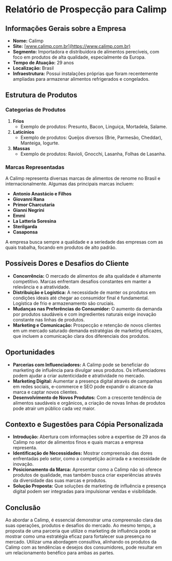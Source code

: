 # Relatório de Prospecção para Calimp

## Informações Gerais sobre a Empresa
- **Nome:** Calimp
- **Site:** [www.calimp.com.br](https://www.calimp.com.br)
- **Segmento:** Importadora e distribuidora de alimentos perecíveis, com foco em produtos de alta qualidade, especialmente da Europa.
- **Tempo de Atuação:** 29 anos
- **Localização:** Brasil
- **Infraestrutura:** Possui instalações próprias que foram recentemente ampliadas para armazenar alimentos refrigerados e congelados.

## Estrutura de Produtos
### Categorias de Produtos
1. **Frios**
   - Exemplo de produtos: Presunto, Bacon, Linguiça, Mortadela, Salame.
2. **Laticínios**
   - Exemplo de produtos: Queijos diversos (Brie, Parmesão, Cheddar), Manteiga, Iogurte.
3. **Massas**
   - Exemplo de produtos: Ravioli, Gnocchi, Lasanha, Folhas de Lasanha.

### Marcas Representadas
A Calimp representa diversas marcas de alimentos de renome no Brasil e internacionalmente. Algumas das principais marcas incluem:
- **Antonio Anastácio e Filhos**
- **Giovanni Rana**
- **Primor Charcutaria**
- **Gianni Negrini**
- **Emmi**
- **La Latteria Soresina**
- **Sterilgarda**
- **Casaponsa**
  
A empresa busca sempre a qualidade e a seriedade das empresas com as quais trabalha, focando em produtos de alto padrão.

## Possíveis Dores e Desafios do Cliente
- **Concorrência:** O mercado de alimentos de alta qualidade é altamente competitivo. Marcas enfrentam desafios constantes em manter a relevância e a atratividade.
- **Distribuição e Logística:** A necessidade de manter os produtos em condições ideais até chegar ao consumidor final é fundamental. Logística de frio e armazenamento são cruciais.
- **Mudanças nas Preferências do Consumidor:** O aumento da demanda por produtos saudáveis e com ingredientes naturais exige inovação constante nas linhas de produtos.
- **Marketing e Comunicação:** Prospecção e retenção de novos clientes em um mercado saturado demanda estratégias de marketing eficazes, que incluem a comunicação clara dos diferenciais dos produtos.

## Oportunidades
- **Parcerias com Influenciadores:** A Calimp pode se beneficiar do marketing de influência para divulgar seus produtos. Os influenciadores podem ajudar a criar autenticidade e atratividade no mercado.
- **Marketing Digital:** Aumentar a presença digital através de campanhas em redes sociais, e-commerce e SEO pode expandir o alcance da marca e captar novos clientes.
- **Desenvolvimento de Novos Produtos:** Com a crescente tendência de alimentos saudáveis e orgânicos, a criação de novas linhas de produtos pode atrair um público cada vez maior.

## Contexto e Sugestões para Cópia Personalizada
- **Introdução:** Abertura com informações sobre a expertise de 29 anos da Calimp no setor de alimentos finos e quais marcas a empresa representa.
- **Identificação de Necessidades:** Mostrar compreensão das dores enfrentadas pelo setor, como a competição acirrada e a necessidade de inovação.
- **Posicionamento da Marca:** Apresentar como a Calimp não só oferece produtos de qualidade, mas também busca criar experiências através da diversidade das suas marcas e produtos.
- **Solução Proposta:** Que soluções de marketing de influência e presença digital podem ser integradas para impulsionar vendas e visibilidade.

## Conclusão
Ao abordar a Calimp, é essencial demonstrar uma compreensão clara das suas operações, produtos e desafios do mercado. Ao mesmo tempo, a proposta de uma parceria que utilize o marketing de influência pode se mostrar como uma estratégia eficaz para fortalecer sua presença no mercado. Utilizar uma abordagem consultiva, alinhando os produtos da Calimp com as tendências e desejos dos consumidores, pode resultar em um relacionamento benéfico para ambas as partes.